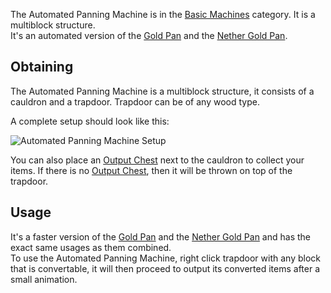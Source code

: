 The Automated Panning Machine is in the [Basic Machines](https://github.com/TheBusyBiscuit/Slimefun4/wiki/Basic-Machines) category. It is a multiblock structure.<br>
It's an automated version of the [Gold Pan](https://github.com/TheBusyBiscuit/Slimefun4/wiki/Gold-Pan) and the [Nether Gold Pan](https://github.com/TheBusyBiscuit/Slimefun4/wiki/Nether-Gold-Pan).

## Obtaining
The Automated Panning Machine is a multiblock structure, it consists of a cauldron and a trapdoor. Trapdoor can be of any wood type.<br>

A complete setup should look like this:

![Automated Panning Machine Setup](https://raw.githubusercontent.com/TheBusyBiscuit/Slimefun4-Wiki/master/images/multiblock-automated-panning-machine.png)

You can also place an [Output Chest](https://github.com/TheBusyBiscuit/Slimefun4/wiki/Output-Chest) next to the cauldron to collect your items. If there is no [Output Chest](https://github.com/TheBusyBiscuit/Slimefun4/wiki/Output-Chest), then it will be thrown on top of the trapdoor.

## Usage
It's a faster version of the [Gold Pan](https://github.com/TheBusyBiscuit/Slimefun4/wiki/Gold-Pan) and the [Nether Gold Pan](https://github.com/TheBusyBiscuit/Slimefun4/wiki/Nether-Gold-Pan) and has the exact same usages as them combined.<br>
To use the Automated Panning Machine, right click trapdoor with any block that is convertable, it will then proceed to output its converted items after a small animation.